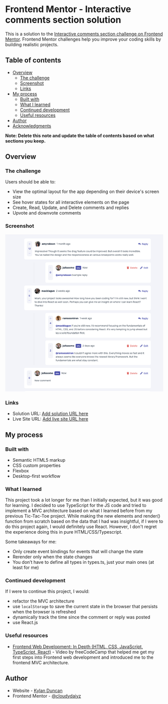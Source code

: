 # Frontend Mentor - Interactive comments section solution

This is a solution to the [Interactive comments section challenge on Frontend Mentor](https://www.frontendmentor.io/challenges/interactive-comments-section-iG1RugEG9). Frontend Mentor challenges help you improve your coding skills by building realistic projects. 

## Table of contents

- [Overview](#overview)
  - [The challenge](#the-challenge)
  - [Screenshot](#screenshot)
  - [Links](#links)
- [My process](#my-process)
  - [Built with](#built-with)
  - [What I learned](#what-i-learned)
  - [Continued development](#continued-development)
  - [Useful resources](#useful-resources)
- [Author](#author)
- [Acknowledgments](#acknowledgments)

**Note: Delete this note and update the table of contents based on what sections you keep.**

## Overview

### The challenge

Users should be able to:

- View the optimal layout for the app depending on their device's screen size
- See hover states for all interactive elements on the page
- Create, Read, Update, and Delete comments and replies
- Upvote and downvote comments

### Screenshot

![Completed solution screenshot](./images/screenshot.png)

### Links

- Solution URL: [Add solution URL here](https://your-solution-url.com)
- Live Site URL: [Add live site URL here](https://your-live-site-url.com)

## My process

### Built with

- Semantic HTML5 markup
- CSS custom properties
- Flexbox
- Desktop-first workflow

### What I learned

This project took a lot longer for me than I initially expected, but it was good for learning. I decided to use TypeScript for the JS code and tried to implement a MVC architecture based on what I learned before from my previous Tic-Tac-Toe project. While making the new elements and render() function from scratch based on the data that I had was insightful, if I were to do this project again, I would definitely use React. However, I don't regret the experience doing this in pure HTML/CSS/Typescript.

Some takeaways for me:
- Only create event bindings for events that will change the state
- Rerender only when the state changes
- You don’t have to define all types in types.ts, just your main ones (at least for me)

### Continued development

If I were to continue this project, I would:
- refactor the MVC architecture
- use `localStorage` to save the current state in the browser that persists when the browser is refreshed
- dynamically track the time since the comment or reply was posted
- use React.js

### Useful resources

- [Frontend Web Development: In Depth (HTML, CSS, JavaScript, TypeScript, React)](https://www.youtube.com/watch?v=MsnQ5uepIaE) - Video by freeCodeCamp that helped me get my first steps into Frontend web development and introduced me to the frontend MVC architecture.

## Author

- Website - [Kylan Duncan](https://www.cloudydaiyz.com)
- Frontend Mentor - [@cloudydaiyz](https://www.frontendmentor.io/profile/cloudydaiyz)